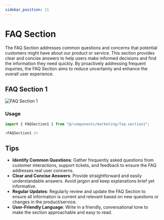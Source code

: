 ```yaml
---
sidebar_position: 11
---
```

# FAQ Section
The FAQ Section addresses common questions and concerns that potential customers might have about our product or service. This section provides clear and concise answers to help users make informed decisions and find the information they need quickly. By proactively addressing frequent inquiries, the FAQ Section aims to reduce uncertainty and enhance the overall user experience.


## FAQ Section 1
![FAQ Section 1](/img/faq-section.jpeg)

### Usage
```typescript
import { FAQSection1 } from "@/components/marketing/faq-section1";
```
```typescript
<FAQSection1 />
```

## Tips
- **Identify Common Questions**: Gather frequently asked questions from customer interactions, support tickets, and feedback to ensure the FAQ addresses real user concerns.
- **Clear and Concise Answers**: Provide straightforward and easily understandable answers. Avoid jargon and keep explanations brief yet informative.
- **Regular Updates**: Regularly review and update the FAQ Section to ensure all information is current and relevant based on new questions or changes in the product/service.
- **User-Friendly Language**: Write in a friendly, conversational tone to make the section approachable and easy to read.


